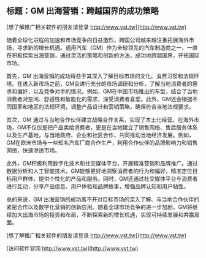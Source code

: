 ## **标题：GM 出海营销：跨越国界的成功策略**

[想了解推广相关软件的朋友请登录 http://www.vst.tw](http://www.vst.tw)

随着全球化进程的加速和市场竞争的日益激烈，跨国公司越来越注重拓展海外市场，寻求新的增长机遇。通用汽车（GM）作为全球领先的汽车制造商之一，一直在积极探索出海营销，通过灵活的策略和创新的方法，成功地跨越国界，开拓国际市场。

首先，GM 出海营销的成功得益于其深入了解目标市场的文化、消费习惯和法规环境。在进入新市场之前，GM会进行充分的市场调研和分析，了解当地消费者的需求和偏好，以及竞争对手的情况。例如，GM在中国市场推出的车型，结合了当地消费者对空间、舒适性和智能化的需求，深受消费者喜爱。此外，GM还会根据不同国家和地区的法规环境，调整产品设计和营销策略，确保符合当地法规要求。

其次，GM 通过与当地合作伙伴建立战略合作关系，实现了本土化经营。在海外市场，GM不仅仅是把产品卖给消费者，更是在当地建立了销售网络、售后服务体系以及生产基地，与当地政府、企业和社区合作，共同推动当地经济发展。例如，GM在欧洲市场与一些知名汽车厂商合作生产，利用合作伙伴的品牌影响力和销售网络，快速渗透市场。

此外，GM积极利用数字化技术和社交媒体平台，开展精准营销和品牌推广。通过数据分析和人工智能技术，GM能够更好地洞察消费者的行为和偏好，精准定位目标用户群体，提供个性化的产品和服务。同时，GM还通过社交媒体平台与消费者进行互动，分享产品信息、用户体验和品牌故事，增强品牌认知和用户粘性。

总的来说，GM 出海营销的成功离不开对目标市场的深入了解、与当地合作伙伴的紧密合作以及数字化营销的创新应用。随着全球市场竞争的进一步加剧，GM将继续加大出海市场的投资和布局，不断探索新的增长机遇，实现可持续发展和共赢局面。

[想了解推广相关软件的朋友请登录 http://www.vst.tw](http://www.vst.tw)


[访问软件官网 http://www.vst.tw](http://www.vst.tw)
